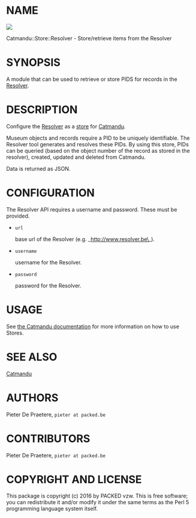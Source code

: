 # NAME

<div>
    <a href="https://travis-ci.org/PACKED-vzw/Catmandu-Store-Resolver"><img src="https://travis-ci.org/PACKED-vzw/Catmandu-Store-Resolver.svg?branch=master"></a>
</div>

Catmandu::Store::Resolver - Store/retrieve items from the Resolver

# SYNOPSIS

A module that can be used to retrieve or store PIDS for records in the [Resolver](https://github.com/PACKED-vzw/resolver).

# DESCRIPTION

Configure the [Resolver](https://github.com/PACKED-vzw/resolver) as a [store](http://librecat.org/Catmandu/#stores) for [Catmandu](http://librecat.org/).

Museum objects and records require a PID to be uniquely identifiable. The Resolver tool generates and resolves these PIDs. By using this store, PIDs can be queried (based on the object number of the record as stored in the resolver), created, updated and deleted from Catmandu. 

Data is returned as JSON.

# CONFIGURATION

The Resolver API requires a username and password. These must be provided.

- `url`

    base url of the Resolver (e.g. \_http://www.resolver.be\_).

- `username`

    username for the Resolver.

- `password`

    password for the Resolver.

# USAGE

See [the Catmandu documentation](http://librecat.org/Catmandu/#stores) for more information on how to use Stores.

# SEE ALSO

[Catmandu](https://metacpan.org/pod/Catmandu)

# AUTHORS

Pieter De Praetere, `pieter at packed.be`

# CONTRIBUTORS

Pieter De Praetere, `pieter at packed.be`

# COPYRIGHT AND LICENSE

This package is copyright (c) 2016 by PACKED vzw.
This is free software; you can redistribute it and/or modify it under the same terms as the Perl 5 programming language system itself.
